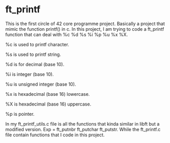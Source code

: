 # ft_printf
This is the first circle of 42 core programme project. Basically a project that mimic the function printf() in c.
In this project, I am trying to code a ft_printf function that can deal with %c %d %s %i %p %u %x %X.

%c is used to printf character.

%s is used to printf string.

%d is for decimal (base 10).

%i is integer (base 10).

%u is unsigned integer (base 10).

%x is hexadecimal (base 16) lowercase.

%X is hexadecimal (base 16) uppercase.

%p is pointer.

In my ft_printf_utils.c file is all the functions that kinda similar in libft but a modified version. Exp = ft_putnbr ft_putchar ft_putstr.
While the ft_printf.c file contain functions that I code in this project.

